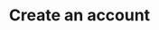 ---
content-type: "api-endpoint"
endpoint: "accounts"
key: "create-an-account"
version: "3"
order: 1


title: "Create an account"
method: "post"
short-url: |
  /v{{ object.version }}{{ object.endpoint-url | flatify }}
full-url: |
  {{ api.base-url }}{{ endpoint.short-url | flatify }}
short: "{{ api.core-objects.accounts.create.short }}"
description: "{{ api.core-objects.accounts.create.description | flatify | markdownify }}"

arguments:
  - name: "company"
    required: true
    type: "string"
    description: "A name for the Stitch client. This is typically the name of the company using the Stitch client account."

  - name: "email"
    required: true
    type: "string"
    description: "The email address of the user signing up for a Stitch client account. Upon successful account creation, Stitch will send an email to this address with instructions for completing the setup."

  - name: "first_name"
    required: true
    type: "string"
    description: "The first name of the user signing up for a Stitch client account."

  - name: "last_name"
    required: true
    type: "string"
    description: "The last name of the user signing up for a Stitch client account."

  - name: "partner_id"
    required: true
    type: "string"
    description: "The unique ID for your API client, obtained when you register to use the API."

  - name: "partner_secret"
    required: true
    type: "string"
    description: "The secret for your API client, obtained when you registered to use the API."


returns: |
  If successful, the API will return a status of <code class="api success">200 OK</code> and an `access_token` property containing an API access token for the Stitch client's account will be returned.

  Otherwise, an error will be returned. For example: If a Stitch client account associated with the user already exists, the request will return `This email address is already associated with an active user.` See the **Errors** tab below for additional possibilities.

examples:
  - type: "request"
    language: "curl"
    code: |
      curl -X {{ endpoint.method | upcase }} {{ endpoint.full-url | flatify | strip_newlines }}
           -H "Authorization: Bearer <ACCESS_TOKEN>" 
           -H "Content-Type: application/json"
           -d "{
                "email": "stitch-api-test@stitchdata.com",
                "last_name": "Product Team",
                "partner_id": "<PARTNER_ID>",
                "first_name": "Stitch",
                "partner_secret": "<PARTNER_SECRET>",
                "company": "Stitch Product Team"
              }"
  - type: "response"
    language: "json"
    code: |
      HTTP/1.1 200 OK
      Content-Type: application/json;charset=ISO-8859-1

      {
        "access_token":"<ACCESS_TOKEN>"
      }

  - type: "errors"
    language: "json"
    errors:
      - name: "Existing user"
        type: &400 "400 Bad Request"
        fix-it: "A Stitch account is already associated with the user's email address."
        code: |
          {
            "code":"ExistingUser",
            "message":"This email address is already associated with an active user."
          }
      - name: "Invalid form data"
        type: *400
        fix-it: "Indicates that the body of the request was malformed in some way. Verify that the body is being sent as valid JSON."
        code: |
          {
            "code":"BadRequest",
            "message":"Invalid form data.",
            "errors":{}
          }
---